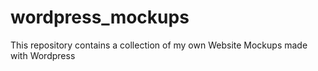 # wordpress_mockups
This repository contains a collection of my own Website Mockups made with Wordpress
